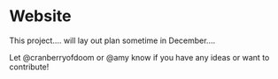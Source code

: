 Website
=======

This project.... will lay out plan sometime in December....

Let @cranberryofdoom or @amy know if you have any ideas or want to contribute!
